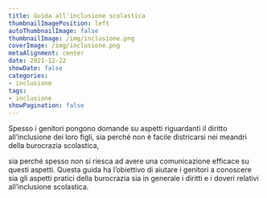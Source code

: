 ```yaml
---
title: Guida all'inclusione scolastica
thumbnailImagePosition: left
autoThumbnailImage: false
thumbnailImage: /img/inclusione.png
coverImage: /img/inclusione.png
metaAlignment: center
date: 2021-12-22
showDate: false
categories:
- inclusione
tags:
- inclusione
showPagination: false
---
```


Spesso i genitori pongono domande su aspetti riguardanti il diritto all’inclusione dei loro figli, sia perché non è facile districarsi nei meandri della burocrazia scolastica, 

<!--more-->
sia perché spesso non si riesca ad avere una comunicazione efficace su questi aspetti. Questa guida ha l’obiettivo di aiutare i genitori a conoscere sia gli aspetti pratici della burocrazia sia in generale i diritti e i doveri relativi all’inclusione scolastica.
